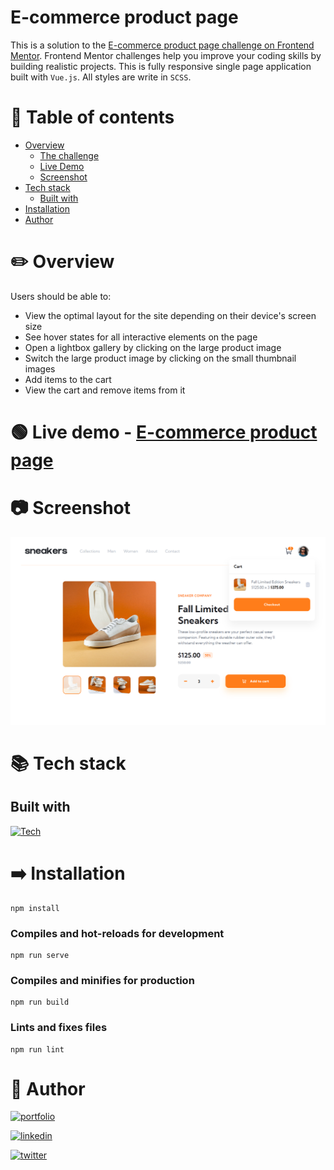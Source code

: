 # E-commerce product page

This is a solution to the [E-commerce product page challenge on Frontend Mentor](https://www.frontendmentor.io/challenges/ecommerce-product-page-UPsZ9MJp6). Frontend Mentor challenges help you improve your coding skills by building realistic projects. This is fully responsive single page application built with `Vue.js`. All styles are write in `SCSS`. 

# 📝 Table of contents

- [Overview](#overview)
  - [The challenge](#the-challenge)
  - [Live Demo](#live-demo)
  - [Screenshot](#screenshot)
- [Tech stack](#tech-stack)
  - [Built with](#built-with)
- [Installation](#installation)
- [Author](#author)

# ✏️ Overview


Users should be able to:

- View the optimal layout for the site depending on their device's screen size
- See hover states for all interactive elements on the page
- Open a lightbox gallery by clicking on the large product image
- Switch the large product image by clicking on the small thumbnail images
- Add items to the cart
- View the cart and remove items from it

# 🟢 Live demo - [E-commerce product page](https://chris-ai.github.io/ecommerce-product-page/)

# 📷 Screenshot

![](./Desktop-screenshot.png)


# 📚 Tech stack

## Built with

[![Tech](https://skills.thijs.gg/icons?i=javascript,html,css,scss,vue&theme=light)]()

# ➡️ Installation

```
npm install
```

### Compiles and hot-reloads for development

```
npm run serve
```

### Compiles and minifies for production

```
npm run build
```

### Lints and fixes files

```
npm run lint
```

# 🔗 Author

[![portfolio](https://img.shields.io/badge/github-000?style=for-the-badge&logo=ko-fi&logoColor=white)](https://github.com/Chris-ai)

[![linkedin](https://img.shields.io/badge/linkedin-0A66C2?style=for-the-badge&logo=linkedin&logoColor=white)](https://twitter.com/kondr7_krzysiek)

[![twitter](https://img.shields.io/badge/frontendmentor-fefefe?style=for-the-badge&logo=&logoColor=white)](https://www.frontendmentor.io/profile/Chris-ai)
